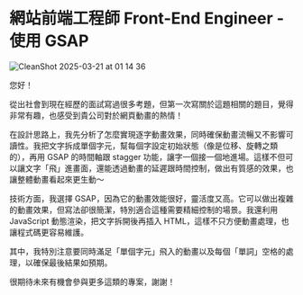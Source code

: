 # 網站前端工程師 Front-End Engineer - 使用 GSAP

![CleanShot 2025-03-21 at 01 14 36](https://github.com/user-attachments/assets/6e57d09f-f4a5-45dc-80a5-366eae601948)

您好！

從出社會到現在經歷的面試寫過很多考題，但第一次寫關於這題相關的題目，覺得非常有趣，也感受到貴公司對於網頁動畫的熱情！

在設計思路上，我先分析了怎麼實現逐字動畫效果，同時確保動畫流暢又不影響可讀性。我把文字拆成單個字元，幫每個字設定初始狀態（像是位移、旋轉之類的），再用 GSAP 的時間軸跟 stagger 功能，讓字一個接一個地進場。這樣不但可以讓文字「飛」進畫面，還能透過動畫的延遲跟時間控制，做出有質感的效果，也讓整體動畫看起來更生動～

技術方面，我選擇 GSAP，因為它的動畫效能很好，靈活度又高。它可以做出複雜的動畫效果，但寫法卻很簡潔，特別適合這種需要精細控制的場景。我還利用 JavaScript 動態渲染，把文字拆開後再插入 HTML，這樣不只方便動畫處理，也讓程式碼更容易維護。

其中，我特別注意要同時滿足「單個字元」飛入的動畫以及每個「單詞」空格的處理，以確保最後結果如預期。

很期待未來有機會參與更多這類的專案，謝謝！
